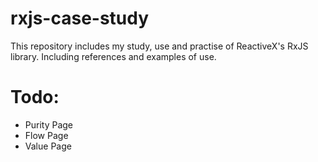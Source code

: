 # rxjs-case-study
This repository includes my study, use and practise of ReactiveX's RxJS library. Including references and examples of use.

# Todo:
* Purity Page
* Flow Page
* Value Page
